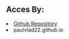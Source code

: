 <h2>Acces By:</h2>
<li><a href="https://github.com/PaulVLAD22/PaulVLAD22.github.io">Github Repository</a>
<li>paulvlad22.github.io
